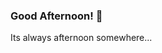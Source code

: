 ### Good Afternoon! 👋
Its always afternoon somewhere... 

<!--
**Xavier2a2/Xavier2a2** is a ✨ _special_ ✨ repository because its `README.md` (this file) appears on your GitHub profile.


😄  I am a recent graduate of a 14 week Java training course in which I have learned the skill of a Java Developer and the skills of a Java SDET.

🌱  Recently I've just been hired on my first consultant job as a Java SDET for Deloitte!

📫  I've got a passion for technology and an insatioable drive to get involved in new things. (You can call me a bit of a technological daredevil). My interests have been based in problem solving since I was a child watching cartoons and admiring the villains tech.

🤔  Currently I am refactoring some of my recent projects. Fixing up errors, correcting my coding terminology, rewriting more efficient code... all the good stuff. I'm doing all this while I wait to start at my first contracted job!

🔭  I have also learned Spring Boot MVC, git version control, Behaviour driven development, Creating test frameworks, Using Selenium for automation testing and much much more.

💬  I also have had plenty of experience in my university days learning python and C++. 

😄  Ask me about OOP, SOLID, AGILE or anything about the projects I've done!

